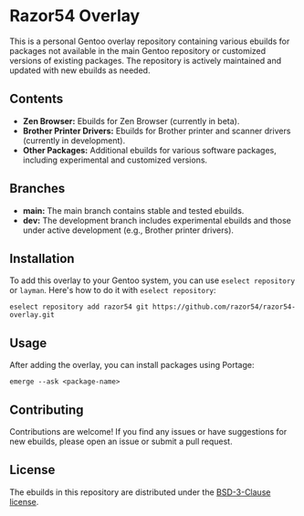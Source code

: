 # Razor54 Overlay

This is a personal Gentoo overlay repository containing various ebuilds for packages not available in the main Gentoo repository or customized versions of existing packages. The repository is actively maintained and updated with new ebuilds as needed.

## Contents

- **Zen Browser:** Ebuilds for Zen Browser (currently in beta).
- **Brother Printer Drivers:** Ebuilds for Brother printer and scanner drivers (currently in development).
- **Other Packages:** Additional ebuilds for various software packages, including experimental and customized versions.

## Branches

- **main:** The main branch contains stable and tested ebuilds.
- **dev:** The development branch includes experimental ebuilds and those under active development (e.g., Brother printer drivers).

## Installation

To add this overlay to your Gentoo system, you can use `eselect repository` or `layman`. Here's how to do it with `eselect repository`:

`eselect repository add razor54 git https://github.com/razor54/razor54-overlay.git`


## Usage

After adding the overlay, you can install packages using Portage:

`emerge --ask <package-name>`


## Contributing

Contributions are welcome! If you find any issues or have suggestions for new ebuilds, please open an issue or submit a pull request.

## License

The ebuilds in this repository are distributed under the [BSD-3-Clause license](https://opensource.org/licenses/BSD-3-Clause).

